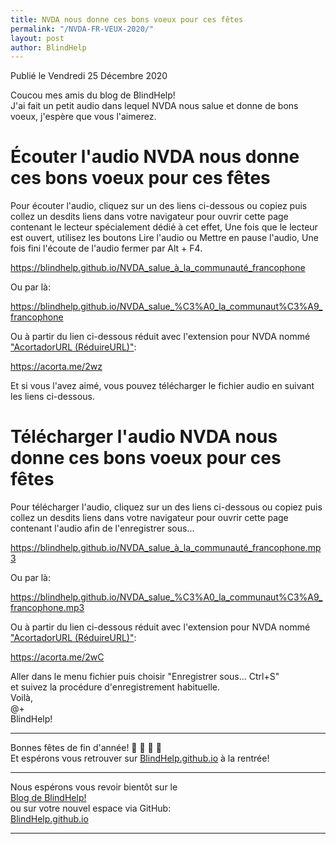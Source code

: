 ```yaml
---
title: NVDA nous donne ces bons voeux pour ces fêtes
permalink: "/NVDA-FR-VEUX-2020/"
layout: post
author: BlindHelp
---
```


<footer>Publié le Vendredi 25 Décembre 2020</footer>


Coucou mes amis du blog de BlindHelp!    
J'ai fait un petit audio dans lequel NVDA nous salue et donne de bons voeux, j'espère que vous l'aimerez.    

# Écouter l'audio NVDA nous donne ces bons voeux pour ces fêtes #

Pour écouter l'audio, cliquez sur un des liens ci-dessous ou copiez puis collez un desdits liens dans votre navigateur pour ouvrir cette page contenant le lecteur spécialement dédié à cet effet, Une fois que le lecteur est ouvert, utilisez les boutons Lire l'audio ou Mettre en pause l'audio, Une fois fini l'écoute de l'audio fermer par Alt + F4.

<https://blindhelp.github.io/NVDA_salue_à_la_communauté_francophone>

Ou par là:    

<https://blindhelp.github.io/NVDA_salue_%C3%A0_la_communaut%C3%A9_francophone>

Ou à partir du lien ci-dessous réduit avec l'extension  pour NVDA nommé ["AcortadorURL (RéduireURL)"](https://blindhelp.github.io/AcortadorURL/):     

<https://acorta.me/2wz>

Et si vous l'avez aimé, vous pouvez télécharger le fichier audio en suivant les liens ci-dessous.    

# Télécharger l'audio NVDA nous donne ces bons voeux pour ces fêtes #

Pour télécharger l'audio, cliquez sur un des liens ci-dessous ou copiez puis collez un desdits liens dans votre navigateur pour ouvrir cette page contenant l'audio afin de l'enregistrer sous...    

<https://blindhelp.github.io/NVDA_salue_à_la_communauté_francophone.mp3>

Ou par là:    

<https://blindhelp.github.io/NVDA_salue_%C3%A0_la_communaut%C3%A9_francophone.mp3>

Ou à partir du lien ci-dessous réduit avec l'extension  pour NVDA nommé ["AcortadorURL (RéduireURL)"](https://blindhelp.github.io/AcortadorURL/):     

<https://acorta.me/2wC>

Aller dans le menu fichier puis choisir "Enregistrer sous... Ctrl+S"    
et suivez la procédure d'enregistrement habituelle.    
Voilà,    
@+    
BlindHelp!    

---

Bonnes fêtes de fin d'année! 🎄 🎅 🎉 🎁    
Et espérons vous retrouver sur [BlindHelp.github.io](https://blindhelp.github.io/) à la rentrée!    

---

Nous espérons vous revoir bientôt sur le      
[Blog de BlindHelp!](http://blindhelp.blogspot.fr/)                    
ou sur  votre nouvel espace via GitHub:                     
[BlindHelp.github.io](https://blindhelp.github.io)                    

---